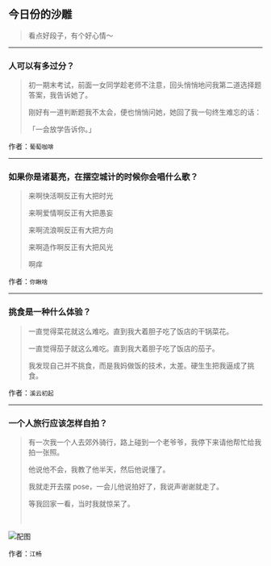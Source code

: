 ## 今日份的沙雕

> 看点好段子，有个好心情～


 
---

### 人可以有多过分？

> 初一期末考试，前面一女同学趁老师不注意，回头悄悄地问我第二道选择题答案，我告诉她了。
> 
> 刚好有一道判断题我不太会，便也悄悄问她，她回了我一句终生难忘的话：
> 
> 「一会放学告诉你。」


作者：`葡萄咖啡`

---

### 如果你是诸葛亮，在摆空城计的时候你会唱什么歌？

> 来啊快活啊反正有大把时光
> 
> 来啊爱情啊反正有大把愚妄
> 
> 来啊流浪啊反正有大把方向
> 
> 来啊造作啊反正有大把风光
> 
> 啊痒


作者：`你瞅啥`

---

### 挑食是一种什么体验？

> 一直觉得菜花就这么难吃。直到我大着胆子吃了饭店的干锅菜花。
> 
> 一直觉得茄子就这么难吃。直到我大着胆子吃了饭店的茄子。
> 
> 我发现自己并不挑食，而是我妈做饭的技术，太差。硬生生把我逼成了挑食。


作者：`溪云初起`

---

### 一个人旅行应该怎样自拍？

> 有一次我一个人去郊外骑行，路上碰到一个老爷爷，我停下来请他帮忙给我拍一张照。
> 
> 他说他不会，我教了他半天，然后他说懂了。
> 
> 我就走开去摆 pose，一会儿他说拍好了，我说声谢谢就走了。
> 
> 等我回家一看，当时我就惊呆了。
> 
>  



![配图](http://pic3.zhimg.com/70/ce33ba998a430db208ac0ed397f78342_b.jpg)


作者：`江畅`